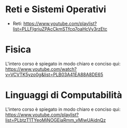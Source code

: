 # Reti e Sistemi Operativi
* Reti: https://www.youtube.com/playlist?list=PLLFIgriuZPAcCkmSTfcq7oaHcVy3rzEtc

# Fisica
L'intero corso è spiegato in modo chiaro e conciso qui: https://www.youtube.com/watch?v=VCVTK5yzo0g&list=PLB03A41EA88A8DE65

# Linguaggi di Computabilità
L'intero corso è spiegato in modo chiaro e conciso qui: https://www.youtube.com/playlist?list=PLbtzT1TYeoMjNOGEiaRmm_vMIwUAidnQz
